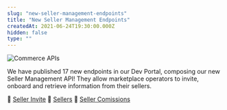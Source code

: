 ```yaml
---
slug: "new-seller-management-endpoints"
title: "New Seller Management Endpoints"
createdAt: 2021-06-24T19:30:00.000Z
hidden: false
type: ""
---
```


![Commerce APIs](https://cdn.jsdelivr.net/gh/vtexdocs/dev-portal-content@main/images/new-seller-management-endpoints-0.png)

We have published 17 new endpoints in our Dev Portal, composing our new Seller Management API! They allow marketplace operators to invite, onboard and retrieve information from their sellers.

🔗 [Seller Invite](https://developers.vtex.com/vtex-rest-api/reference/seller-invite-1)
🔗 [Sellers](https://developers.vtex.com/vtex-rest-api/reference/sellers)
🔗 [Seller Comissions](https://developers.vtex.com/vtex-rest-api/reference/seller-commissions)
